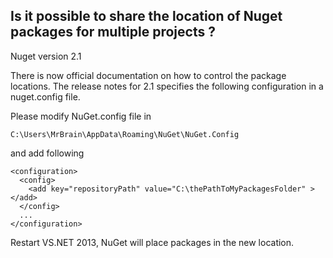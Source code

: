 Is it possible to share the location of Nuget packages for multiple projects ?
---

Nuget version 2.1

There is now official documentation on how to control the package locations. The release notes for 2.1 specifies the following configuration in a nuget.config file.

Please modify NuGet.config file in
 
	C:\Users\MrBrain\AppData\Roaming\NuGet\NuGet.Config

and add following 

	<configuration>
	  <config>
	    <add key="repositoryPath" value="C:\thePathToMyPackagesFolder" ></add>
	  </config>
	  ... 
	</configuration>

Restart VS.NET 2013, NuGet will place packages in the new location.